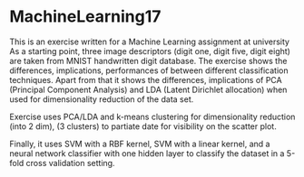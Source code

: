 # MachineLearning17

This is an exercise written for a Machine Learning assignment at university
As a starting point, three image descriptors (digit one, digit five, digit eight) are taken from MNIST handwritten digit database.
The exercise shows the differences, implications, performances of between different classification techniques.
Apart from that it shows the differences, implications of PCA (Principal Component Analysis) and LDA (Latent Dirichlet allocation) when used for dimensionality reduction of the data set.

Exercise uses PCA/LDA and k-means clustering for dimensionality reduction (into 2 dim), (3 clusters) to partiate date for visibility on the scatter plot.

Finally, it uses SVM with a RBF kernel, SVM
with a linear kernel, and a neural network classifier with one hidden layer to classify the
dataset in a 5-fold cross validation setting.
